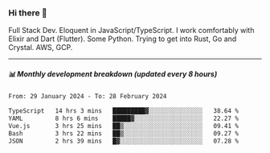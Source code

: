 ### Hi there 👋

Full Stack Dev. Eloquent in JavaScript/TypeScript. I work comfortably with Elixir and Dart (Flutter). Some Python. Trying to get into Rust, Go and Crystal. AWS, GCP.

***

##### 📊 Monthly development breakdown (updated every 8 hours)

<!--START_SECTION:waka-->

```txt
From: 29 January 2024 - To: 28 February 2024

TypeScript   14 hrs 3 mins   █████████▓░░░░░░░░░░░░░░░   38.64 %
YAML         8 hrs 6 mins    █████▓░░░░░░░░░░░░░░░░░░░   22.27 %
Vue.js       3 hrs 25 mins   ██▒░░░░░░░░░░░░░░░░░░░░░░   09.41 %
Bash         3 hrs 22 mins   ██▒░░░░░░░░░░░░░░░░░░░░░░   09.27 %
JSON         2 hrs 39 mins   █▓░░░░░░░░░░░░░░░░░░░░░░░   07.28 %
```

<!--END_SECTION:waka-->
